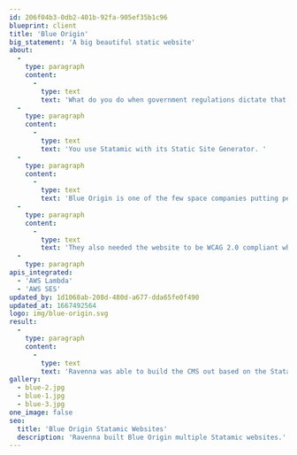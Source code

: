 ```yaml
---
id: 206f04b3-0db2-401b-92fa-905ef35b1c96
blueprint: client
title: 'Blue Origin'
big_statement: 'A big beautiful static website'
about:
  -
    type: paragraph
    content:
      -
        type: text
        text: 'What do you do when government regulations dictate that you cannot have a database for your website?'
  -
    type: paragraph
    content:
      -
        type: text
        text: 'You use Statamic with its Static Site Generator. '
  -
    type: paragraph
    content:
      -
        type: text
        text: 'Blue Origin is one of the few space companies putting people into space.  Their website needs strong visual imagery and their content authors need to be able to manage the content with ease. '
  -
    type: paragraph
    content:
      -
        type: text
        text: 'They also needed the website to be WCAG 2.0 compliant while also being visually stunning.'
  -
    type: paragraph
apis_integrated:
  - 'AWS Lambda'
  - 'AWS SES'
updated_by: 1d1068ab-208d-480d-a677-dda65fe0f490
updated_at: 1667492564
logo: img/blue-origin.svg
result:
  -
    type: paragraph
    content:
      -
        type: text
        text: 'Ravenna was able to build the CMS out based on the Statamic CMS and give content authors an easy-to-use but highly customizable authoring experience.  The result is a beautiful website that draws the visitor in and shares the amazing work being done at Blue. '
gallery:
  - blue-2.jpg
  - blue-1.jpg
  - blue-3.jpg
one_image: false
seo:
  title: 'Blue Origin Statamic Websites'
  description: 'Ravenna built Blue Origin multiple Statamic websites.'
---
```

